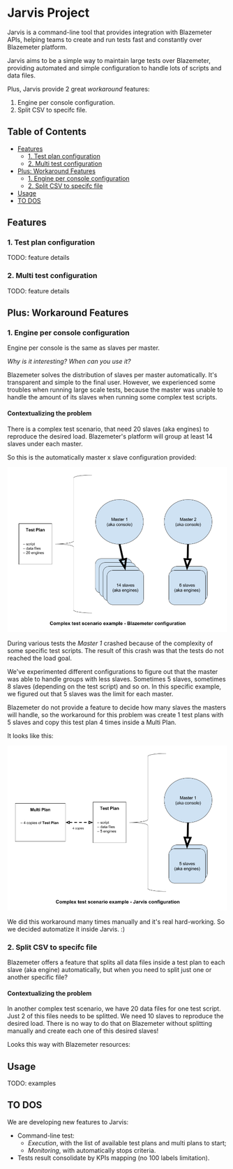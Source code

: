 # Jarvis Project

Jarvis is a command-line tool that provides integration with Blazemeter APIs, helping teams to create and run tests fast and constantly over Blazemeter platform.

Jarvis aims to be a simple way to maintain large tests over Blazemeter, providing automated and simple configuration to handle lots of scripts and data files.

Plus, Jarvis provide 2 great *workaround* features:

1. Engine per console configuration.
2. Split CSV to specifc file.


## Table of Contents
* [Features](#features)
    * [1. Test plan configuration](#1-test-plan-configuration)
    * [2. Multi test configuration](#2-multi-test-configuration)
* [Plus: Workaround Features](#plus-workaround-features)
    * [1. Engine per console configuration](#1-engine-per-console-configuration)
    * [2. Split CSV to specifc file](#2-split-csv-to-specifc-file)
* [Usage](#usage)
* [TO DOS](#to-dos)

## Features

### 1. Test plan configuration

TODO: feature details

### 2. Multi test configuration

TODO: feature details

## Plus: Workaround Features

### 1. Engine per console configuration

Engine per console is the same as slaves per master.

*Why is it interesting? When can you use it?*

Blazemeter solves the distribution of slaves per master automatically. It's transparent and simple to the final user. However, we experienced some troubles when running large scale tests, because the master was unable to handle the amount of its slaves when running some complex test scripts.

#### Contextualizing the problem

There is a complex test scenario, that need 20 slaves (aka engines) to reproduce the desired load. Blazemeter's platform will group at least 14 slaves under each master.

So this is the automatically master x slave configuration provided:

![Blazemeter default configuration of master x slaves](imgs/master_x_slave_blazemeter_default.png)

During various tests the *Master 1* crashed because of the complexity of some specific test scripts. The result of this crash was that the tests do not reached the load goal.

We've experimented different configurations to figure out that the master was able to handle groups with less slaves. Sometimes 5 slaves, sometimes 8 slaves (depending on the test script) and so on. In this specific example, we figured out that 5 slaves was the limit for each master.

Blazemeter do not provide a feature to decide how many slaves the masters will handle, so the workaround for this problem was create 1 test plans with 5 slaves and copy this test plan 4 times inside a Multi Plan.

It looks like this:

![Jarvis configuration of master x slaves](imgs/master_x_slave_jarvis.png)


We did this workaround many times manually and it's real hard-working. So we decided automatize it inside Jarvis. :)


### 2. Split CSV to specifc file

Blazemeter offers a feature that splits all data files inside a test plan to each slave (aka engine) automatically, but when you need to split just one or another specific file?

#### Contextualizing the problem

In another complex test scenario, we have 20 data files for one test script. Just 2 of this files needs to be splitted. We need 10 slaves to reproduce the desired load. There is no way to do that on Blazemeter without splitting manually and create each one of this desired slaves!

Looks this way with Blazemeter resources:

## Usage

TODO: examples


## TO DOS

We are developing new features to Jarvis:
- Command-line test:
  - _Execution_, with the list of available test plans and multi plans to start;
  - _Monitoring_, with automatically stops criteria.
- Tests result consolidate by KPIs mapping (no 100 labels limitation).
